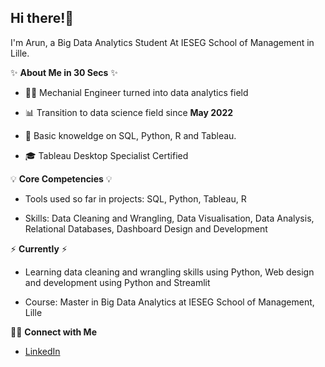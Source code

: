 **Hi there!:wave:** 
-------------------------------------------------------------------------------------------------------------------------------------------------------------------------

I'm Arun, a Big Data Analytics Student At IESEG School of Management in Lille.

✨ **About Me in 30 Secs** ✨

* :man_technologist: Mechanial Engineer turned into data analytics field

* 📊 Transition to data science field since **May 2022**

* 📝 Basic knoweldge on SQL, Python, R and Tableau. 

* :mortar_board:  Tableau Desktop Specialist Certified

💡 **Core Competencies** 💡

* Tools used so far in projects: SQL, Python, Tableau, R

* Skills: Data Cleaning and Wrangling, Data Visualisation, Data Analysis, Relational Databases, Dashboard Design and Development

⚡️ **Currently** ⚡️

* Learning data cleaning and wrangling skills using Python, Web design and development using Python and Streamlit

* Course: Master in Big Data Analytics at IESEG School of Management, Lille

🙌🏻 **Connect with Me**

* [LinkedIn](https://www.linkedin.com/in/arunkkumar-karthikeyan/)
